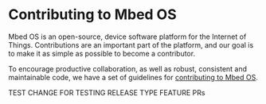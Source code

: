 # Contributing to Mbed OS

Mbed OS is an open-source, device software platform for the Internet of Things. Contributions are an important part of the platform, and our goal is to make it as simple as possible to become a contributor.

To encourage productive collaboration, as well as robust, consistent and maintainable code, we have a set of guidelines for [contributing to Mbed OS](https://os.mbed.com/docs/mbed-os/latest/contributing/index.html).


TEST CHANGE FOR TESTING RELEASE TYPE FEATURE PRs
